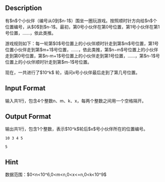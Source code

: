 ## Description

<p>有$n$个小伙伴（编号从0到$n-1$）围坐一圈玩游戏。按照顺时针方向给$n$个位置编号，从$0$到$n-1$。最初，第0号小伙伴在第0号位置，第1号小伙伴在第1号位置，……，依此类推。</p><p>游戏规则如下：每一轮第$0$号位置上的小伙伴顺时针走到第$m$号位置，第1号位置小伙伴走到第$m+1$号位置，……，依此类推，第$n−m$号位置上的小伙伴走到第0号位置，第$n-m+1$号位置上的小伙伴走到第1号位置，……，第$n-1$号位置上的小伙伴顺时针走到第$m-1$号位置。</p><p>现在，一共进行了$10^k$ 轮，请问x号小伙伴最后走到了第几号位置。</p>

## Input Format

<p>输入共1行，包含4个整数n、m、k、x，每两个整数之间用一个空格隔开。<br /></p>

## Output Format

<p>输出共1行，包含1个整数，表示$10^k$轮后$x$号小伙伴所在的位置编号。<br /></p>

```input1
10 3 4 5
```
```output1
5
```
## Hint

<p>数据范围：$0&lt;n&lt;10^6,0&lt;m&lt;n,0&lt;x&lt;=n,0&lt;k&lt;10^9$<br /></p>
